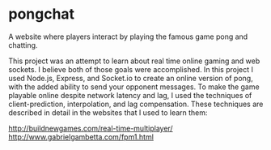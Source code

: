 # pongchat
A website where players interact by playing the famous game pong and chatting.

This project was an attempt to learn about real time online gaming and web sockets.  I believe both of those goals were accomplished.  In this project I used Node.js, Express, and Socket.io to create an online version of pong, with the added ability to send your opponent messages.  To make the game playable online despite network latency and lag, I used the techniques of client-prediction, interpolation, and lag compensation.  These techniques are described in detail in the websites that I used to learn them:

http://buildnewgames.com/real-time-multiplayer/
http://www.gabrielgambetta.com/fpm1.html
